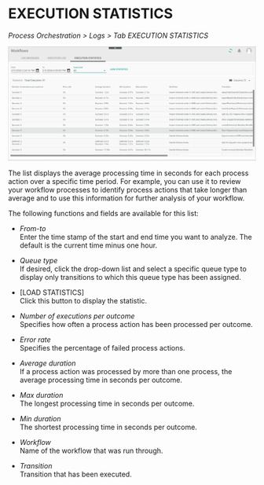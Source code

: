 # EXECUTION STATISTICS

*Process Orchestration > Logs > Tab EXECUTION STATISTICS*

![Execution statistics](../../Assets/Screenshots/ActindoWorkFlow/Logs/ExecutionStatistics.png)

The list displays the average processing time in seconds for each process action over a specific time period. For example, you can use it to review your workflow processes to identify process actions that take longer than average and to use this information for further analysis of your workflow.   

The following functions and fields are available for this list:

 - *From-to*    
   Enter the time stamp of the start and end time you want to analyze. The default is the current time minus one hour. 

- *Queue type*   
    If desired, click the drop-down list and select a specific queue type to display only transitions to which this queue type has been assigned.

- [LOAD STATISTICS]    
   Click this button to display the statistic.
   
- *Number of executions per outcome*   
    Specifies how often a process action has been processed per outcome.

- *Error rate*    
    Specifies the percentage of failed process actions. 

- *Average duration*   
   If a process action was processed by more than one process, the average processing time in seconds per outcome.

- *Max duration*     
   The longest processing time in seconds per outcome.

- *Min duration*   
   The shortest processing time in seconds per outcome.

- *Workflow*   
   Name of the workflow that was run through.

- *Transition*   
   Transition that has been executed.
